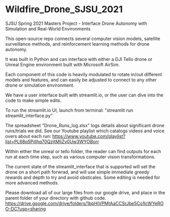 # Wildfire_Drone_SJSU_2021
SJSU Spring 2021 Masters Project - Interface Drone Autonomy with Simulation and Real-World Environments

This open-source repo connects several computer vision models, satellite surveillance methods, and reinforcement learning methods for drone autonomy. 

It was built in Python and can interface with either a DJI Tello drone or Unreal Engine environment built with Microsoft AirSim.

Each component of this code is heavily modulated to rotate in/out different models and features, 
and can easily be adjusted to connect to any other drone or simulation environment.

We have a user interface built with streamlit.io, or the user can dive into the code to make simple edits.

To run the streamlit.io UI, launch from terminal: "streamlit run streamlit_interface.py"

The spreadsheet "Drone_Runs_log.xlsx" logs details about significant drone runs/trials we did.
See our Youtube playlist which catalogs videos and voice overs about each run:
https://www.youtube.com/playlist?list=PL68q5Piilhq70QzjtMliZv0Uw3WYOBorr

Within either the unreal or tello folder, the reader can find outputs for each run at each time step,
such as various computer vision transformations.

The current state of the streamlit_interface that is supported will set the drone on a short path forwrad,
and will use simple immediate greedy rewards and depth to try and avoid obsticales. 
Some editing is needed for more advanced methods.

Please download all of our large files from our google drive, and place in the parent folder of your directory with github code.
https://drive.google.com/drive/folders/1bpHiVPMtAaCCSrJbe5Co1lcWYeROO-DC?usp=sharing
